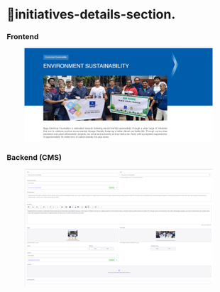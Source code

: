 # 📎initiatives-details-section.

### **Frontend**

<figure><img src="../../.gitbook/assetsBEL/initiatives-details-section1.png" alt=""><figcaption></figcaption></figure>

### Backend (CMS)

<figure><img src="../../.gitbook/assetsBEL/initiatives-details-section-cms.png" alt=""><figcaption></figcaption></figure>
